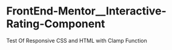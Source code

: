 # FrontEnd-Mentor__Interactive-Rating-Component
Test Of Responsive CSS and HTML with Clamp Function
